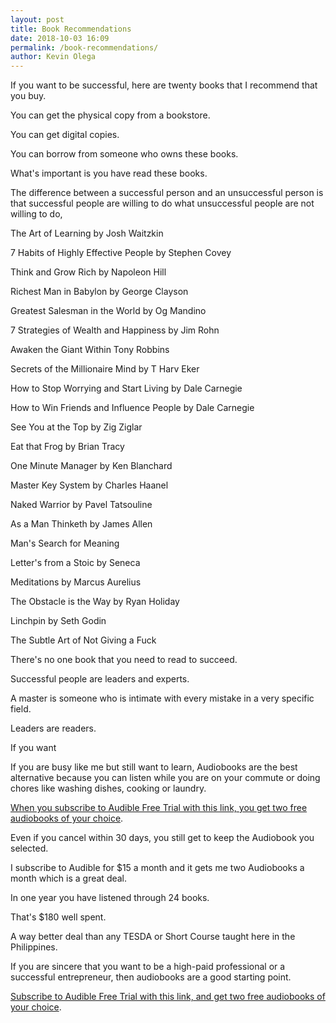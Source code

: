 ```yaml
--- 
layout: post 
title: Book Recommendations
date: 2018-10-03 16:09
permalink: /book-recommendations/ 
author: Kevin Olega 
--- 
```

If you want to be successful, here are twenty books that I recommend that you buy.

You can get the physical copy from a bookstore.

You can get digital copies.

You can borrow from someone who owns these books.

What's important is you have read these books.

The difference between a successful person and an unsuccessful person is that successful people are willing to do what unsuccessful people are not willing to do, 

The Art of Learning by Josh Waitzkin

7 Habits of Highly Effective People by Stephen Covey

Think and Grow Rich by Napoleon Hill

Richest Man in Babylon by George Clayson

Greatest Salesman in the World by Og Mandino

7 Strategies of Wealth and Happiness by Jim Rohn

Awaken the Giant Within Tony Robbins

Secrets of the Millionaire Mind by T Harv Eker

How to Stop Worrying and Start Living by Dale Carnegie

How to Win Friends and Influence People by Dale Carnegie

See You at the Top by Zig Ziglar

Eat that Frog by Brian Tracy

One Minute Manager by Ken Blanchard

Master Key System by Charles Haanel

Naked Warrior by Pavel Tatsouline

As a Man Thinketh by James Allen

Man's Search for Meaning 

Letter's from a Stoic by Seneca

Meditations by Marcus Aurelius

The Obstacle is the Way by Ryan Holiday

Linchpin by Seth Godin

The Subtle Art of Not Giving a Fuck 

There's no one book that you need to read to succeed.

Successful people are leaders and experts.

A master is someone who is intimate with every mistake in a very specific field.

Leaders are readers.

If you want 

If you are busy like me but still want to learn, Audiobooks are the best alternative because you can listen while you are on your commute or doing chores like washing dishes, cooking or laundry.

[When you subscribe to Audible Free Trial with this link, you get two free audiobooks of your choice](https://amzn.to/2QSSXJ9).

Even if you cancel within 30 days, you still get to keep the Audiobook you selected.

I subscribe to Audible for $15 a month and it gets me two Audiobooks a month which is a great deal. 

In one year you have listened through 24 books. 

That's $180 well spent. 

A way better deal than any TESDA or Short Course taught here in the Philippines.

If you are sincere that you want to be a high-paid professional or a successful entrepreneur, then audiobooks are a good starting point.

[Subscribe to Audible Free Trial with this link, and get two free audiobooks of your choice](https://amzn.to/2QSSXJ9).